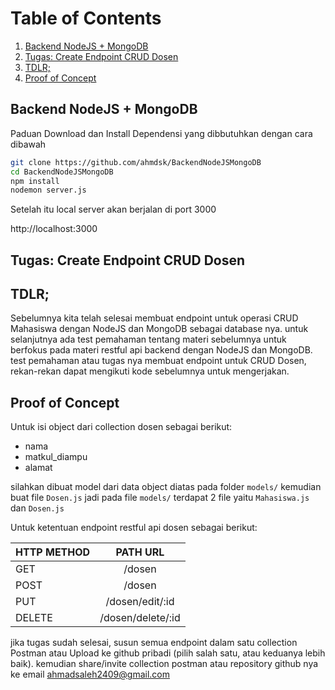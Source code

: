 # Table of Contents
1. [Backend NodeJS + MongoDB](#backend-nodejs--mongodb)
2. [Tugas: Create Endpoint CRUD Dosen](#tugas-create-endpoint-crud-dosen)
3. [TDLR;](#tldr)
4. [Proof of Concept](#proof-of-concept)

## Backend NodeJS + MongoDB

Paduan Download dan Install Dependensi yang dibbutuhkan dengan cara dibawah

```sh
git clone https://github.com/ahmdsk/BackendNodeJSMongoDB
cd BackendNodeJSMongoDB
npm install
nodemon server.js
```

Setelah itu local server akan berjalan di port 3000

http://localhost:3000

## Tugas: Create Endpoint CRUD Dosen

## TDLR;
Sebelumnya kita telah selesai membuat endpoint untuk operasi CRUD Mahasiswa dengan NodeJS dan MongoDB sebagai database nya. untuk selanjutnya ada test pemahaman tentang materi sebelumnya untuk berfokus pada materi restful api backend dengan NodeJS dan MongoDB. test pemahaman atau tugas nya membuat endpoint untuk CRUD Dosen, rekan-rekan dapat mengikuti kode sebelumnya untuk mengerjakan.

## Proof of Concept
Untuk isi object dari collection dosen sebagai berikut:
- nama
- matkul_diampu
- alamat

silahkan dibuat model dari data object diatas pada folder `models/` kemudian buat file `Dosen.js` jadi pada file `models/` terdapat 2 file yaitu `Mahasiswa.js` dan `Dosen.js`

Untuk ketentuan endpoint restful api dosen sebagai berikut:

| HTTP METHOD      | PATH URL |
| :---        |    :----:   |
| GET      | /dosen       |
| POST   | /dosen        |
| PUT | /dosen/edit/:id |
| DELETE | /dosen/delete/:id |

jika tugas sudah selesai, susun semua endpoint dalam satu collection Postman atau Upload ke github pribadi (pilih salah satu, atau keduanya lebih baik). kemudian share/invite collection postman atau repository github nya ke email ahmadsaleh2409@gmail.com
